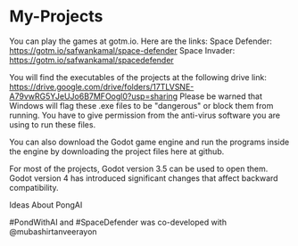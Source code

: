# My-Projects

You can play the games at gotm.io. Here are the links:
Space Defender: https://gotm.io/safwankamal/space-defender
Space Invader: https://gotm.io/safwankamal/spacedefender


You will find the executables of the projects at the following drive link:
https://drive.google.com/drive/folders/17TLVSNE-A79vwRG5YJeUJo6B7MFOogl0?usp=sharing
Please be warned that Windows will flag these .exe files to be "dangerous" or block them from running. You have to give permission from the anti-virus software you are using to run these files. 


You can also download the Godot game engine and run the programs inside the engine by downloading the project files here at github. 

For most of the projects, Godot version 3.5 can be used to open them. Godot version 4 has introduced significant changes that affect backward compatibility. 





Ideas About PongAI























#PondWithAI and #SpaceDefender was co-developed with @mubashirtanveerayon
